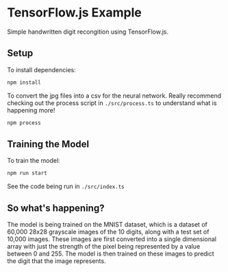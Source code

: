 # TensorFlow.js Example
Simple handwritten digit recongition using TensorFlow.js.


## Setup
To install dependencies:

```bash
npm install
```

To convert the jpg files into a csv for the neural network. Really recommend checking out the process script in `./src/process.ts` to understand what is happening more!
```bash
npm process
```

## Training the Model
To train the model:

```bash
npm run start
```
See the code being run in `./src/index.ts`

## So what's happening?
The model is being trained on the MNIST dataset, which is a dataset of 60,000 28x28 grayscale images of the 10 digits, along with a test set of 10,000 images. These images are first converted into a single dimensional array with just the strength of the pixel being represented by a value between 0 and 255. The model is then trained on these images to predict the digit that the image represents.


